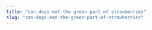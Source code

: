 ```yaml
---
title: "can dogs eat the green part of strawberries"
slug: "can-dogs-eat-the-green-part-of-strawberries"
---
```


